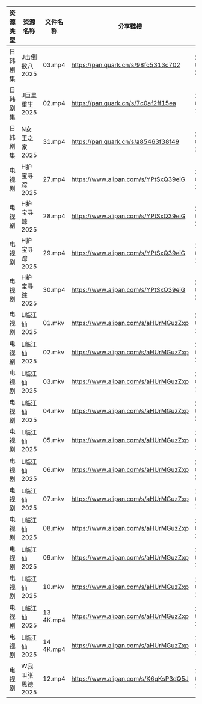 | 资源类型 | 资源名称       | 文件名称      | 分享链接                                 | 更新时间                |
| ---- | ---------- | --------- | ------------------------------------ | ------------------- |
| 日韩剧集 | J击倒数八2025  | 03.mp4    | https://pan.quark.cn/s/98fc5313c702  | 2025-06-10 21:25:08 |
| 日韩剧集 | J巨星重生2025  | 02.mp4    | https://pan.quark.cn/s/7c0af2ff15ea  | 2025-06-10 16:25:18 |
| 日韩剧集 | N女王之家2025  | 31.mp4    | https://pan.quark.cn/s/a85463f38f49  | 2025-06-10 16:28:56 |
| 电视剧  | H护宝寻踪2025  | 27.mp4    | https://www.alipan.com/s/YPtSxQ39eiG | 2025-06-10 21:01:48 |
| 电视剧  | H护宝寻踪2025  | 28.mp4    | https://www.alipan.com/s/YPtSxQ39eiG | 2025-06-10 21:01:46 |
| 电视剧  | H护宝寻踪2025  | 29.mp4    | https://www.alipan.com/s/YPtSxQ39eiG | 2025-06-10 21:01:46 |
| 电视剧  | H护宝寻踪2025  | 30.mp4    | https://www.alipan.com/s/YPtSxQ39eiG | 2025-06-10 21:01:45 |
| 电视剧  | L临江仙2025   | 01.mkv    | https://www.alipan.com/s/aHUrMGuzZxp | 2025-06-10 20:01:56 |
| 电视剧  | L临江仙2025   | 02.mkv    | https://www.alipan.com/s/aHUrMGuzZxp | 2025-06-10 20:01:55 |
| 电视剧  | L临江仙2025   | 03.mkv    | https://www.alipan.com/s/aHUrMGuzZxp | 2025-06-10 20:01:54 |
| 电视剧  | L临江仙2025   | 04.mkv    | https://www.alipan.com/s/aHUrMGuzZxp | 2025-06-10 20:01:53 |
| 电视剧  | L临江仙2025   | 05.mkv    | https://www.alipan.com/s/aHUrMGuzZxp | 2025-06-10 20:01:53 |
| 电视剧  | L临江仙2025   | 06.mkv    | https://www.alipan.com/s/aHUrMGuzZxp | 2025-06-10 20:01:52 |
| 电视剧  | L临江仙2025   | 07.mkv    | https://www.alipan.com/s/aHUrMGuzZxp | 2025-06-10 20:01:52 |
| 电视剧  | L临江仙2025   | 08.mkv    | https://www.alipan.com/s/aHUrMGuzZxp | 2025-06-10 20:01:51 |
| 电视剧  | L临江仙2025   | 09.mkv    | https://www.alipan.com/s/aHUrMGuzZxp | 2025-06-10 20:01:50 |
| 电视剧  | L临江仙2025   | 10.mkv    | https://www.alipan.com/s/aHUrMGuzZxp | 2025-06-10 20:01:50 |
| 电视剧  | L临江仙2025   | 13 4K.mp4 | https://www.alipan.com/s/aHUrMGuzZxp | 2025-06-10 20:01:49 |
| 电视剧  | L临江仙2025   | 14 4K.mp4 | https://www.alipan.com/s/aHUrMGuzZxp | 2025-06-10 20:01:49 |
| 电视剧  | W我叫张思德2025 | 12.mp4    | https://www.alipan.com/s/K6gKsP3dQ5J | 2025-06-10 21:05:31 |
